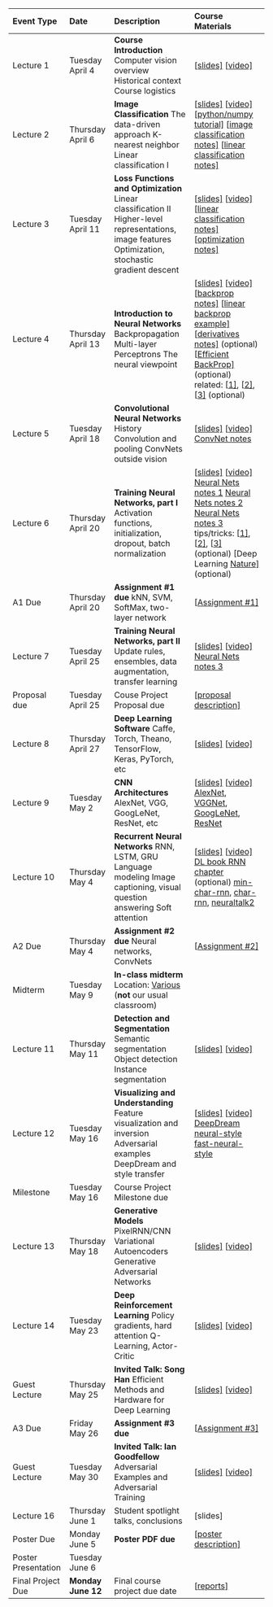| Event Type          | Date               | Description                                                  | Course Materials                                             |
| :------------------ | :----------------- | :----------------------------------------------------------- | :----------------------------------------------------------- |
| Lecture 1           | Tuesday  April 4   | **Course Introduction**  Computer vision overview  Historical context  Course logistics | [[slides\]](http://cs231n.stanford.edu/slides/2017/cs231n_2017_lecture1.pdf) [[video\]](https://www.youtube.com/watch?v=vT1JzLTH4G4&list=PL3FW7Lu3i5JvHM8ljYj-zLfQRF3EO8sYv) |
| Lecture 2           | Thursday  April 6  | **Image Classification**  The data-driven approach  K-nearest neighbor  Linear classification I | [[slides\]](http://cs231n.stanford.edu/slides/2017/cs231n_2017_lecture2.pdf) [[video\]](https://www.youtube.com/watch?v=OoUX-nOEjG0&list=PL3FW7Lu3i5JvHM8ljYj-zLfQRF3EO8sYv)  [[python/numpy tutorial\]](http://cs231n.github.io/python-numpy-tutorial) [[image classification notes\]](http://cs231n.github.io/classification) [[linear classification notes\]](http://cs231n.github.io/linear-classify) |
| Lecture 3           | Tuesday  April 11  | **Loss Functions and Optimization**  Linear classification II Higher-level representations, image features Optimization, stochastic gradient descent | [[slides\]](http://cs231n.stanford.edu/slides/2017/cs231n_2017_lecture3.pdf) [[video\]](https://www.youtube.com/watch?v=h7iBpEHGVNc&list=PL3FW7Lu3i5JvHM8ljYj-zLfQRF3EO8sYv)  [[linear classification notes\]](http://cs231n.github.io/linear-classify) [[optimization notes\]](http://cs231n.github.io/optimization-1) |
| Lecture 4           | Thursday  April 13 | **Introduction to Neural Networks**  Backpropagation Multi-layer Perceptrons The neural viewpoint | [[slides\]](http://cs231n.stanford.edu/slides/2017/cs231n_2017_lecture4.pdf) [[video\]](https://www.youtube.com/watch?v=d14TUNcbn1k&list=PL3FW7Lu3i5JvHM8ljYj-zLfQRF3EO8sYv)  [[backprop notes\]](http://cs231n.github.io/optimization-2) [[linear backprop example\]](http://cs231n.stanford.edu/2017/handouts/linear-backprop.pdf) [[derivatives notes\]](http://cs231n.stanford.edu/2017/handouts/derivatives.pdf) (optional)  [[Efficient BackProp\]](http://yann.lecun.com/exdb/publis/pdf/lecun-98b.pdf) (optional) related: [[1\]](http://colah.github.io/posts/2015-08-Backprop/), [[2\]](http://neuralnetworksanddeeplearning.com/chap2.html), [[3\]](https://www.youtube.com/watch?v=q0pm3BrIUFo) (optional) |
| Lecture 5           | Tuesday  April 18  | **Convolutional Neural Networks**  History  Convolution and pooling  ConvNets outside vision | [[slides\]](http://cs231n.stanford.edu/slides/2017/cs231n_2017_lecture5.pdf) [[video\]](https://www.youtube.com/watch?v=bNb2fEVKeEo&list=PL3FW7Lu3i5JvHM8ljYj-zLfQRF3EO8sYv)  [ConvNet notes](http://cs231n.github.io/convolutional-networks/) |
| Lecture 6           | Thursday  April 20 | **Training Neural Networks, part I**  Activation functions, initialization, dropout, batch normalization | [[slides\]](http://cs231n.stanford.edu/slides/2017/cs231n_2017_lecture6.pdf) [[video\]](https://www.youtube.com/watch?v=wEoyxE0GP2M&list=PL3FW7Lu3i5JvHM8ljYj-zLfQRF3EO8sYv)  [Neural Nets notes 1](http://cs231n.github.io/neural-networks-1/) [Neural Nets notes 2](http://cs231n.github.io/neural-networks-2/) [Neural Nets notes 3](http://cs231n.github.io/neural-networks-3/) tips/tricks: [[1\]](http://research.microsoft.com/pubs/192769/tricks-2012.pdf), [[2\]](http://yann.lecun.com/exdb/publis/pdf/lecun-98b.pdf), [[3\]](http://arxiv.org/pdf/1206.5533v2.pdf) (optional)  [Deep Learning [Nature\]](http://www.nature.com/nature/journal/v521/n7553/full/nature14539.html) (optional) |
| A1 Due              | Thursday  April 20 | **Assignment #1 due**  kNN, SVM, SoftMax, two-layer network  | [[Assignment #1\]](http://cs231n.github.io/assignments2017/assignment1/) |
| Lecture 7           | Tuesday  April 25  | **Training Neural Networks, part II**  Update rules, ensembles, data augmentation, transfer learning | [[slides\]](http://cs231n.stanford.edu/slides/2017/cs231n_2017_lecture7.pdf) [[video\]](https://www.youtube.com/watch?v=_JB0AO7QxSA&list=PL3FW7Lu3i5JvHM8ljYj-zLfQRF3EO8sYv)  [Neural Nets notes 3](http://cs231n.github.io/neural-networks-3/) |
| Proposal due        | Tuesday  April 25  | Couse Project Proposal due                                   | [[proposal description\]](http://cs231n.stanford.edu/project.html) |
| Lecture 8           | Thursday  April 27 | **Deep Learning Software**  Caffe, Torch, Theano, TensorFlow, Keras, PyTorch, etc | [[slides\]](http://cs231n.stanford.edu/slides/2017/cs231n_2017_lecture8.pdf) [[video\]](https://www.youtube.com/watch?v=6SlgtELqOWc&list=PL3FW7Lu3i5JvHM8ljYj-zLfQRF3EO8sYv) |
| Lecture 9           | Tuesday  May 2     | **CNN Architectures**  AlexNet, VGG, GoogLeNet, ResNet, etc  | [[slides\]](http://cs231n.stanford.edu/slides/2017/cs231n_2017_lecture9.pdf) [[video\]](https://www.youtube.com/watch?v=DAOcjicFr1Y&list=PL3FW7Lu3i5JvHM8ljYj-zLfQRF3EO8sYv)  [AlexNet](https://papers.nips.cc/paper/4824-imagenet-classification-with-deep-convolutional-neural-networks.pdf), [VGGNet](https://arxiv.org/abs/1409.1556), [GoogLeNet](https://arxiv.org/abs/1409.4842), [ResNet](https://arxiv.org/abs/1512.03385) |
| Lecture 10          | Thursday  May 4    | **Recurrent Neural Networks**  RNN, LSTM, GRU  Language modeling  Image captioning, visual question answering  Soft attention | [[slides\]](http://cs231n.stanford.edu/slides/2017/cs231n_2017_lecture10.pdf) [[video\]](https://www.youtube.com/watch?v=6niqTuYFZLQ&list=PL3FW7Lu3i5JvHM8ljYj-zLfQRF3EO8sYv)  [DL book RNN chapter](http://www.deeplearningbook.org/contents/rnn.html) (optional) [min-char-rnn](https://gist.github.com/karpathy/d4dee566867f8291f086), [char-rnn](https://github.com/karpathy/char-rnn), [neuraltalk2](https://github.com/karpathy/neuraltalk2) |
| A2 Due              | Thursday  May 4    | **Assignment #2 due**  Neural networks, ConvNets             | [[Assignment #2\]](http://cs231n.github.io/assignments2017/assignment2/) |
| Midterm             | Tuesday  May 9     | **In-class midterm** Location: [Various](https://piazza.com/class/j0vi72697xc49k?cid=1272) (**not** our usual classroom) |                                                              |
| Lecture 11          | Thursday  May 11   | **Detection and Segmentation**  Semantic segmentation  Object detection  Instance segmentation | [[slides\]](http://cs231n.stanford.edu/slides/2017/cs231n_2017_lecture11.pdf) [[video\]](https://www.youtube.com/watch?v=nDPWywWRIRo&list=PL3FW7Lu3i5JvHM8ljYj-zLfQRF3EO8sYv) |
| Lecture 12          | Tuesday  May 16    | **Visualizing and Understanding**  Feature visualization and inversion  Adversarial examples  DeepDream and style transfer | [[slides\]](http://cs231n.stanford.edu/slides/2017/cs231n_2017_lecture12.pdf) [[video\]](https://www.youtube.com/watch?v=6wcs6szJWMY&list=PL3FW7Lu3i5JvHM8ljYj-zLfQRF3EO8sYv)  [DeepDream](https://github.com/google/deepdream) [neural-style](https://github.com/jcjohnson/neural-style) [fast-neural-style](https://github.com/jcjohnson/fast-neural-style) |
| Milestone           | Tuesday  May 16    | Course Project Milestone due                                 |                                                              |
| Lecture 13          | Thursday  May 18   | **Generative Models**  PixelRNN/CNN  Variational Autoencoders  Generative Adversarial Networks | [[slides\]](http://cs231n.stanford.edu/slides/2017/cs231n_2017_lecture13.pdf) [[video\]](https://www.youtube.com/watch?v=5WoItGTWV54&list=PL3FW7Lu3i5JvHM8ljYj-zLfQRF3EO8sYv) |
| Lecture 14          | Tuesday  May 23    | **Deep Reinforcement Learning**  Policy gradients, hard attention  Q-Learning, Actor-Critic | [[slides\]](http://cs231n.stanford.edu/slides/2017/cs231n_2017_lecture14.pdf) [[video\]](https://www.youtube.com/watch?v=lvoHnicueoE&list=PL3FW7Lu3i5JvHM8ljYj-zLfQRF3EO8sYv) |
| Guest Lecture       | Thursday  May 25   | **Invited Talk: Song Han**  Efficient Methods and Hardware for Deep Learning | [[slides\]](http://cs231n.stanford.edu/slides/2017/cs231n_2017_lecture15.pdf) [[video\]](https://www.youtube.com/watch?v=eZdOkDtYMoo&list=PL3FW7Lu3i5JvHM8ljYj-zLfQRF3EO8sYv) |
| A3 Due              | Friday  May 26     | **Assignment #3 due**                                        | [[Assignment #3\]](http://cs231n.github.io/assignments2017/assignment3/) |
| Guest Lecture       | Tuesday  May 30    | **Invited Talk: Ian Goodfellow**  Adversarial Examples and Adversarial Training | [[slides\]](http://cs231n.stanford.edu/slides/2017/cs231n_2017_lecture16.pdf) [[video\]](https://www.youtube.com/watch?v=CIfsB_EYsVI&list=PL3FW7Lu3i5JvHM8ljYj-zLfQRF3EO8sYv) |
| Lecture 16          | Thursday  June 1   | Student spotlight talks, conclusions                         | [slides]                                                     |
| Poster Due          | Monday  June 5     | **Poster PDF due**                                           | [[poster description\]](http://cs231n.stanford.edu/project.html) |
| Poster Presentation | Tuesday June 6     |                                                              |                                                              |
| Final Project Due   | **Monday June 12** | Final course project due date                                | [[reports\]](http://cs231n.stanford.edu/2017/reports.html)   |